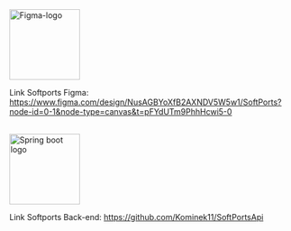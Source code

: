 

<img src="https://github.com/user-attachments/assets/e70efb6e-2a9d-4ac1-9253-cbe493d5b57c" alt="Figma-logo" width="125">

<br>

Link Softports Figma: https://www.figma.com/design/NusAGBYoXfB2AXNDV5W5w1/SoftPorts?node-id=0-1&node-type=canvas&t=pFYdUTm9PhhHcwi5-0

<br>

<img src="https://github.com/user-attachments/assets/5057fbaa-5e05-40e6-8874-aebe150be594" alt="Spring boot logo" width="125"/>

<br>

Link Softports Back-end: https://github.com/Kominek11/SoftPortsApi
